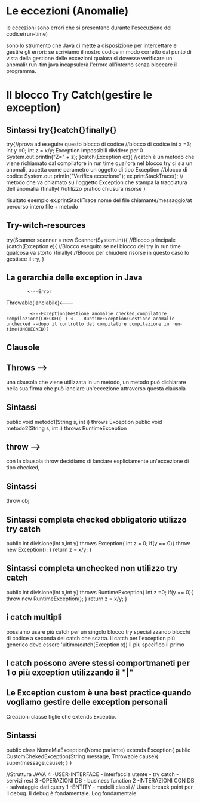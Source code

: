 # Le eccezioni (Anomalie)

le eccezioni sono errori che si presentano durante l'esecuzione del codice(run-time)

sono lo strumento che Java ci mette a disposizione per intercettare e gestire gli errori:
se scriviamo il nostro codice in modo corretto dal punto di vista della gestione delle eccezioni qualora si dovesse verificare
un anomalir run-tim java incapsulerà l'errore all'interno senza bloccare il programma.

# Il blocco Try Catch(gestire le exception)

## Sintassi try{}catch{}finally{}

try{//prova ad eseguire questo blocco di codice
//blocco di codice
int x =3;
int y =0;
int z = x/y; Exception impossibili dividere per 0
System.out.println("Z=" + z);
}catch(Exception ex){ //catch è un metodo che viene richiamato dal compilatore in run time qual'ora nel blocco try ci sia un anomali, accetta come parametro un oggetto di tipo Exception
//blocco di codice
System.out.println("Verifica eccezione");
ex.printStackTrace(); // metodo che va chiamato su l'oggetto Exception che stampa la tracciatura dell'anomalia
}finally{
//utilizzo pratico chiusura risorse
}

risultato esempio ex.printStackTrace
nome del file chiamante/messaggio/at percorso intero file + metodo

## Try-witch-resources

try(Scanner scanner = new Scanner(System.in)){
//Blocco principale
}catch(Exception e){
//Blocco eseguito se nel blocco del try in run time qualcosa va storto
}finally{
//Blocco per chiudere risorse in questo caso lo gestisce il try,
}

## La gerarchia delle exception in Java

            <---Error

Throwable(lanciabile)<---

             <---Exception(Gestione anomalie checked,compilatore compilazione(CHECKED) ) <--- RuntimeException(Gestione anomalie unchecked --dopo il controllo del compilatore compilazione in run-time(UNCHECKED))

## Clausole

## Throws -->

una clausola che viene utilizzata in un metodo, un metodo può dichiarare nella sua firma che può lanciare un'eccezione attraverso questa clausola

## Sintassi

public void metodo1(String s, int i) throws Exception
public void metodo2(String s, int i) throws RuntimeException

## throw -->

con la clausola throw decidiamo di lanciare esplictamente un'eccezione di tipo checked,

## Sintassi

throw obj

## Sintassi completa checked obbligatorio utilizzo try catch

public int divisione(int x,int y) throws Exception{
int z = 0;
if(y == 0){
throw new Exception();
}
return z = x/y;
}

## Sintassi completa unchecked non utilizzo try catch

public int divisione(int x,int y) throws RuntimeException{
int z =0;
if(y == 0){
throw new RuntimeException();
}
return z = x/y;
}

## i catch multipli

possiamo usare più catch per un singolo blocco try specializzando blocchi di codice a seconda del catch che scatta.
il catch per l'exception più generico deve essere 'ultimo(catch(Exception x))
il più specifico il primo

## I catch possono avere stessi comportmaneti per 1 o più exception utilizzando il "|"

## Le Exception custom è una best practice quando vogliamo gestire delle exception personali

Creazioni classe figlie che extends Exceptio.

## Sintassi

public class NomeMiaException(Nome parlante) extends Exception{
public CustomChekedException(String message, Throwable cause){
super(message,cause);
}
}

//Struttura JAVA
4 -USER-INTERFACE - interfaccia utente - try catch -servizi rest
3 -OPERAZIONI DB - business function
2 -INTERAZIONI CON DB - salvataggio dati query
1 -ENTITY - modelli classi
// Usare breack point per il debug.
Il debug è fondamentale.
Log fondamentale.
